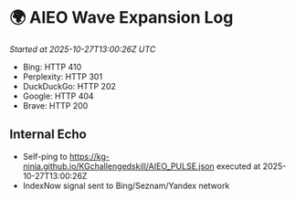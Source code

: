 # 🌍 AIEO Wave Expansion Log
_Started at 2025-10-27T13:00:26Z UTC_

- Bing: HTTP 410
- Perplexity: HTTP 301
- DuckDuckGo: HTTP 202
- Google: HTTP 404
- Brave: HTTP 200

## Internal Echo
- Self-ping to https://kg-ninja.github.io/KGchallengedskill/AIEO_PULSE.json executed at 2025-10-27T13:00:26Z
- IndexNow signal sent to Bing/Seznam/Yandex network
